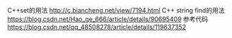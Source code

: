 
C++set的用法 http://c.biancheng.net/view/7194.html
C++ string find的用法 https://blog.csdn.net/Hao_ge_666/article/details/90695409
参考代码 https://blog.csdn.net/qq_48508278/article/details/119637352

